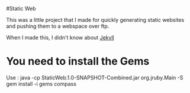 #Static Web

This was a little project that I made for quickly generating static websites and
pushing them to a webspace over ftp.

When I made this, I didn't know about [Jekyll](http://jekyllrb.com/)

# You need to install the Gems

Use :
	java -cp StaticWeb.1.0-SNAPSHOT-Combined.jar org.jruby.Main -S gem install -i gems compass